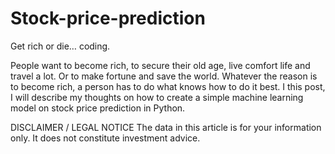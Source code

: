# Stock-price-prediction

Get rich or die… coding.

People want to become rich, to secure their old age, live comfort life and travel a lot. Or to make fortune and save the world. Whatever the reason is to become rich, a person has to do what knows how to do it best. I this post, I will describe my thoughts on how to create a simple machine learning model on stock price prediction in Python.

DISCLAIMER / LEGAL NOTICE The data in this article is for your information only. It does not constitute investment advice.

